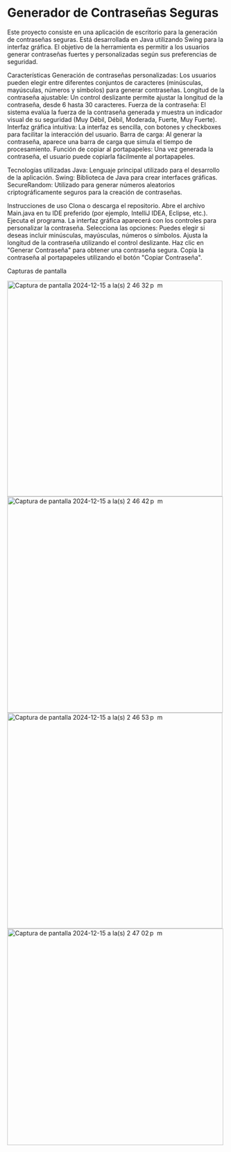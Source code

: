 # Generador de Contraseñas Seguras

Este proyecto consiste en una aplicación de escritorio para la generación de contraseñas seguras. Está desarrollada en Java utilizando Swing para la interfaz gráfica. El objetivo de la herramienta es permitir a los usuarios generar contraseñas fuertes y personalizadas según sus preferencias de seguridad.

Características
Generación de contraseñas personalizadas: Los usuarios pueden elegir entre diferentes conjuntos de caracteres (minúsculas, mayúsculas, números y símbolos) para generar contraseñas.
Longitud de la contraseña ajustable: Un control deslizante permite ajustar la longitud de la contraseña, desde 6 hasta 30 caracteres.
Fuerza de la contraseña: El sistema evalúa la fuerza de la contraseña generada y muestra un indicador visual de su seguridad (Muy Débil, Débil, Moderada, Fuerte, Muy Fuerte).
Interfaz gráfica intuitiva: La interfaz es sencilla, con botones y checkboxes para facilitar la interacción del usuario.
Barra de carga: Al generar la contraseña, aparece una barra de carga que simula el tiempo de procesamiento.
Función de copiar al portapapeles: Una vez generada la contraseña, el usuario puede copiarla fácilmente al portapapeles.

Tecnologías utilizadas
Java: Lenguaje principal utilizado para el desarrollo de la aplicación.
Swing: Biblioteca de Java para crear interfaces gráficas.
SecureRandom: Utilizado para generar números aleatorios criptográficamente seguros para la creación de contraseñas.

Instrucciones de uso
Clona o descarga el repositorio.
Abre el archivo Main.java en tu IDE preferido (por ejemplo, IntelliJ IDEA, Eclipse, etc.).
Ejecuta el programa. La interfaz gráfica aparecerá con los controles para personalizar la contraseña.
Selecciona las opciones: Puedes elegir si deseas incluir minúsculas, mayúsculas, números o símbolos.
Ajusta la longitud de la contraseña utilizando el control deslizante.
Haz clic en "Generar Contraseña" para obtener una contraseña segura.
Copia la contraseña al portapapeles utilizando el botón "Copiar Contraseña".

Capturas de pantalla

<img width="496" alt="Captura de pantalla 2024-12-15 a la(s) 2 46 32 p  m" src="https://github.com/user-attachments/assets/a67ca828-87b1-4e93-8b2e-816e74649276" />
<img width="497" alt="Captura de pantalla 2024-12-15 a la(s) 2 46 42 p  m" src="https://github.com/user-attachments/assets/21620132-1f52-4843-9075-379dfee53c4f" />
<img width="496" alt="Captura de pantalla 2024-12-15 a la(s) 2 46 53 p  m" src="https://github.com/user-attachments/assets/1eb0c3a8-519d-4dea-b980-9638593a2965" />
<img width="498" alt="Captura de pantalla 2024-12-15 a la(s) 2 47 02 p  m" src="https://github.com/user-attachments/assets/a55237f2-fdaf-4af1-a6b5-e590d45af2e3" />

